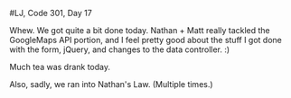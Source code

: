 #LJ, Code 301, Day 17

Whew. We got quite a bit done today. Nathan + Matt really tackled the GoogleMaps API portion, and I feel pretty good about the stuff I got done with the form, jQuery, and changes to the data controller. :)

Much tea was drank today.

Also, sadly, we ran into Nathan's Law. (Multiple times.)

